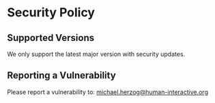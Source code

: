 # Security Policy

## Supported Versions

We only support the latest major version with security updates.

## Reporting a Vulnerability

Please report a vulnerability to: michael.herzog@human-interactive.org
